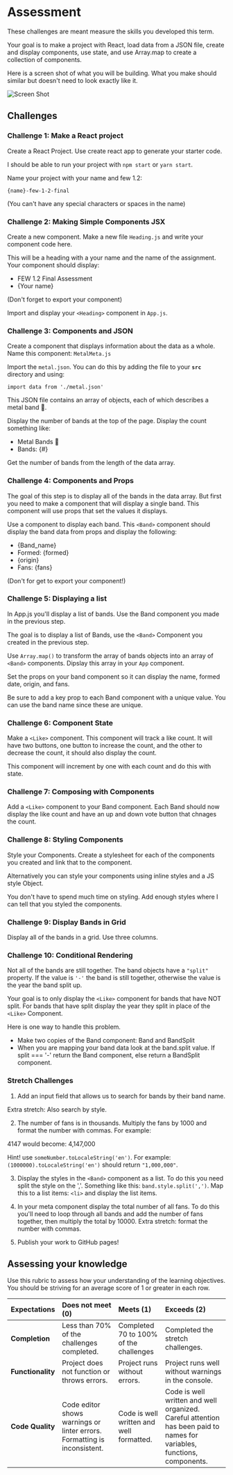 # Assessment

These challenges are meant measure the skills you developed this term.  

Your goal is to make a project with React, load data from a JSON file, create and display components, use state, and use Array.map to create a collection of components.

Here is a screen shot of what you will be building. What you make should similar but doesn't need to look exactly like it. 

![Screen Shot](Screen-Shot.png)

## Challenges 

### Challenge 1: Make a React project

Create a React Project. Use create react app to generate your starter code. 

I should be able to run your project with `npm start` or `yarn start`.

Name your project with your name and few 1.2:

`{name}-few-1-2-final`

(You can't have any special characters or spaces in the name)

### Challenge 2: Making Simple Components JSX

Create a new component. Make a new file `Heading.js` and write your component code here. 

This will be a heading with a your name and the name of the assignment. Your component should display: 

- FEW 1.2 Final Assessment
- {Your name}

(Don't forget to export your component)

Import and display your `<Heading>` component in `App.js`.

### Challenge 3: Components and JSON

Create a component that displays information about the data as a whole. Name this component: `MetalMeta.js`

Import the `metal.json`. You can do this by adding the file to your **`src`** directory and using:

`import data from './metal.json'`

This JSON file contains an array of objects, each of which describes a metal band 🤘. 

Display the number of bands at the top of the page. Display the count something like:

- Metal Bands 🤘
- Bands: {#}

Get the number of bands from the length of the data array.

### Challenge 4: Components and Props

The goal of this step is to display all of the bands in the data array. But first you need to make a component that will display a single band. This component will use props that set the values it displays. 

Use a component to display each band. This `<Band>` component should display the band data from props and display the following: 

- {Band_name}
- Formed: {formed}
- {origin}
- Fans: {fans}

(Don't for get to export your component!)

### Challenge 5: Displaying a list

In App.js you'll display a list of bands. Use the Band component you made in the previous step. 

The goal is to display a list of Bands, use the `<Band>` Component you created in the previous step. 

Use `Array.map()` to transform the array of bands objects into an array of `<Band>` components. Dipslay this array in your `App` component.

Set the props on your band component so it can display the name, formed date, origin, and fans.

Be sure to add a key prop to each Band component with a unique value. You can use the band name since these are unique. 

### Challenge 6: Component State

Make a `<Like>` component. This component will track a like count. It will have two buttons, one button to increase the count, and the other to decrease the count, it should also display the count.

This component will increment by one with each count and do this with state.

### Challenge 7: Composing with Components

Add a `<Like>` component to your Band component. Each Band should now display the like count and have an up and down vote button that chnages the count.   

### Challenge 8: Styling Components

Style your Components. Create a stylesheet for each of the components you created and link that to the component.

Alternatively you can style your components using inline styles and a JS style Object.

You don't have to spend much time on styling. Add enough styles where I can tell that you styled the components.

### Challenge 9: Display Bands in Grid

Display all of the bands in a grid. Use three columns. 

### Challenge 10: Conditional Rendering

Not all of the bands are still together. The band objects have a `"split"` property. If the value is `'-'` the band is still together, otherwise the value is the year the band split up. 

Your goal is to only display the `<Like>` component for bands that have NOT split. For bands that have split display the year they split in place of the `<Like>` Component.

Here is one way to handle this problem. 

- Make two copies of the Band component: Band and BandSplit
- When you are mapping your band data look at the band.split value. If split === '-' return the Band component, else return a BandSplit component. 

### Stretch Challenges

1) Add an input field that allows us to search for bands by their band name. 

Extra stretch: Also search by style.

2) The number of fans is in thousands. Multiply the fans by 1000 and format the number with commas. For example: 

4147 would become: 4,147,000

Hint! use `someNumber.toLocaleString('en')`. For example: `(1000000).toLocaleString('en')` should return `"1,000,000"`.

3) Display the styles in the `<Band>` component as a list. To do this you need split the style on the ','. Something like this: `band.style.split(',')`. Map this to a list items: `<li>` and display the list items. 

4) In your meta component display the total number of all fans. To do this you'll need to loop through all bands and add the number of fans together, then multiply the total by 10000. Extra stretch: format the number with commas. 

5) Publish your work to GitHub pages! 

## Assessing your knowledge

Use this rubric to assess how your understanding of the learning objectives. You should be striving for an average score of 1 or greater in each row. 

| Expectations | Does not meet (0) | Meets (1) | Exceeds (2) |
|:-------------|:--------------|:-----|:---------|
| **Completion** | Less than 70% of the challenges completed. | Completed 70 to 100% of the challenges | Completed the stretch challenges. |
| **Functionality** | Project does not function or throws errors. | Project runs without errors. | Project runs well without warnings in the console. |
| **Code Quality** | Code editor shows warnings or linter errors. Formatting is inconsistent. | Code is well written and well formatted. | Code is well written and well organized. Careful attention has been paid to names for variables, functions, components. |